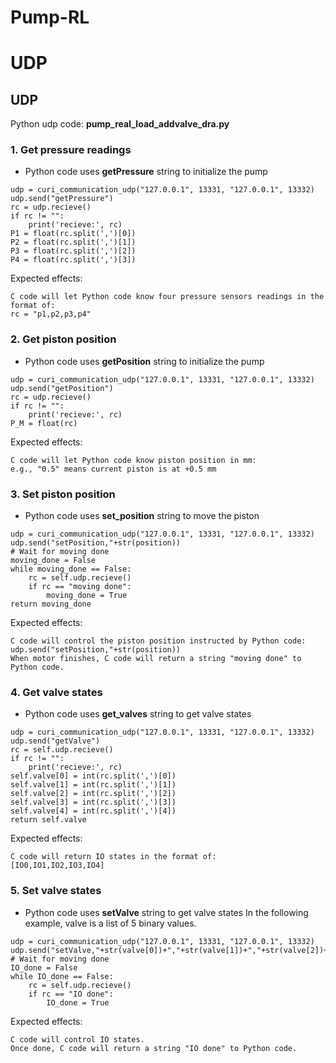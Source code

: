 # Pump-RL
# UDP
## UDP
Python udp code: **pump_real_load_addvalve_dra.py**
### 1. Get pressure readings
+ Python code uses **getPressure** string to initialize the pump
```
udp = curi_communication_udp("127.0.0.1", 13331, "127.0.0.1", 13332)
udp.send("getPressure")
rc = udp.recieve()
if rc != "":
    print('recieve:', rc)
P1 = float(rc.split(',')[0])
P2 = float(rc.split(',')[1])
P3 = float(rc.split(',')[2])
P4 = float(rc.split(',')[3])
```
Expected effects:
```
C code will let Python code know four pressure sensors readings in the format of:
rc = "p1,p2,p3,p4"
```

### 2. Get piston position
+ Python code uses **getPosition** string to initialize the pump
```
udp = curi_communication_udp("127.0.0.1", 13331, "127.0.0.1", 13332)
udp.send("getPosition")
rc = udp.recieve()
if rc != "":
    print('recieve:', rc)
P_M = float(rc)
```
Expected effects:
```
C code will let Python code know piston position in mm:
e.g., "0.5" means current piston is at +0.5 mm
```

### 3. Set piston position
+ Python code uses **set_position** string to move the piston
```
udp = curi_communication_udp("127.0.0.1", 13331, "127.0.0.1", 13332)
udp.send("setPosition,"+str(position))
# Wait for moving done
moving_done = False
while moving_done == False:
    rc = self.udp.recieve()
    if rc == "moving done":
        moving_done = True
return moving_done
```
Expected effects:
```
C code will control the piston position instructed by Python code:
udp.send("setPosition,"+str(position))
When motor finishes, C code will return a string "moving done" to Python code.
```

### 4. Get valve states
+ Python code uses **get_valves** string to get valve states
```
udp = curi_communication_udp("127.0.0.1", 13331, "127.0.0.1", 13332)
udp.send("getValve")
rc = self.udp.recieve()
if rc != "":
    print('recieve:', rc)
self.valve[0] = int(rc.split(',')[0])
self.valve[1] = int(rc.split(',')[1])
self.valve[2] = int(rc.split(',')[2])
self.valve[3] = int(rc.split(',')[3])
self.valve[4] = int(rc.split(',')[4])
return self.valve
```
Expected effects:
```
C code will return IO states in the format of:
[IO0,IO1,IO2,IO3,IO4]
```

### 5. Set valve states
+ Python code uses **setValve** string to get valve states
In the following example, valve is a list of 5 binary values.
```
udp = curi_communication_udp("127.0.0.1", 13331, "127.0.0.1", 13332)
udp.send("setValve,"+str(valve[0])+","+str(valve[1])+","+str(valve[2])+","+str(valve[3])+","+str(valve[4]))
# Wait for moving done
IO_done = False
while IO_done == False:
    rc = self.udp.recieve()
    if rc == "IO done":
        IO_done = True
```
Expected effects:
```
C code will control IO states.
Once done, C code will return a string "IO done" to Python code.
```

